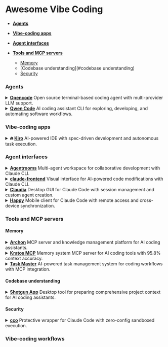 # Awesome Vibe Coding

<!--## Getting started with vibe coding-->

<!--## The essential resources-->

<!--## Advanced vibe coding-->

* [**Agents**](#agents)
    
* [**Vibe-coding apps**](#vibe-coding-apps)
    
* [**Agent interfaces**](#agent-interfaces)
    
* [**Tools and MCP servers**](#tools-and-mcp-servers)
    * [Memory](#memory)
    * [Codebase understanding](#codebase understanding)
    * [Security](#security)

### Agents

<details>
  <summary><strong><a href="https://opencode.ai/">Opencode</a></strong> Open source terminal-based coding agent with multi-provider LLM support.</summary>

  <blockquote>Opencode supports 75+ LLM providers and integrates with IDEs including Cursor and VS Code, enabling flexible model subscriptions for terminal-based development workflows.</blockquote>
</details>

<details>
  <summary><strong><a href="https://github.com/QwenLM/qwen-code">Qwen Code</a></strong> AI coding assistant CLI for exploring, developing, and automating software workflows.</summary>

  <blockquote>Qwen Code is an intelligent command-line tool that helps developers understand, refactor, and generate code using advanced AI models. It provides workflow automation, code analysis, and supports multiple authentication methods across different regional providers.</blockquote>
</details>

### Vibe-coding apps

<details>
  <summary><strong>🔥 <a href="https://kiro.dev/">Kiro</a></strong> AI-powered IDE with spec-driven development and autonomous task execution.</summary>

  <blockquote>Kiro transforms prompts into structured requirements and implementation tasks, supporting multimodal inputs and agent hooks for automated background workflows with Claude Sonnet integration.</blockquote>
</details>

### Agent interfaces

<details>
  <summary><strong><a href="https://github.com/baryhuang/claude-code-by-agents">Agentrooms</a></strong> Multi-agent workspace for collaborative development with Claude CLI.</summary>

  <blockquote>Agentrooms provides desktop and web interfaces for coordinating specialized AI agents in collaborative software development workflows, enabling task routing via @agent-name mentions, automatic decomposition, and management of complex multi-agent projects using Claude CLI as the underlying engine.</blockquote>
</details>

<details>
  <summary><strong><a href="https://github.com/tobias-schuemann/claude-frontend">claude-frontend</a></strong> Visual interface for AI-powered code modifications with Claude CLI.</summary>

  <blockquote>claude-frontend provides a browser widget that allows developers to select webpage elements and send them to Claude for instant code modifications, supporting multiple frameworks including Next.js, Vite, React, and Vue in local development environments.</blockquote>
</details>

<details>
  <summary><strong><a href="https://claudiacode.com/">Claudia</a></strong> Desktop GUI for Claude Code with session management and custom agent creation.</summary>

  <blockquote>Claudia provides a visual command center for Claude Code featuring project browsers, session history tracking, custom AI agents with background execution, usage analytics, and process isolation for secure AI-assisted development workflows.</blockquote>
</details>

<details>
  <summary><strong><a href="https://happy.engineering/">Happy</a></strong> Mobile client for Claude Code with remote access and cross-device synchronization.</summary>

  <blockquote>Happy enables developers to control Claude Code sessions remotely via mobile and web apps, providing push notifications, instant device switching, and end-to-end encrypted code transmission across iOS, Android, and web platforms.</blockquote>
</details>

### Tools and MCP servers

#### Memory

<details>
  <summary><strong><a href="https://github.com/coleam00/Archon">Archon</a></strong> MCP server and knowledge management platform for AI coding assistants.</summary>

  <blockquote>Archon provides custom knowledge bases with web crawling, vector search, and task management capabilities, supporting multiple LLMs and offering 10 MCP tools for enhanced RAG queries and collaborative development workflows.</blockquote>
</details>

<details>
  <summary><strong><a href="https://github.com/ceorkm/kratos-mcp">Kratos MCP</a></strong> Memory system MCP server for AI coding tools with 95.8% context accuracy.</summary>

  <blockquote>Kratos MCP provides persistent memory for AI coding tools using a Four Pillars Framework with SQLite storage, ensuring AI maintains project context across sessions with sub-10ms retrieval times and automatic project isolation.</blockquote>
</details>

<details>
  <summary><strong><a href="https://www.task-master.dev/">Task Master</a></strong> AI-powered task management system for coding workflows with MCP integration.</summary>

  <blockquote>Task Master breaks down complex projects into manageable tasks, integrates with editors like Cursor and VS Code through MCP, and supports multiple AI providers to enhance development productivity without requiring API keys for Claude Code CLI usage.</blockquote>
</details>

#### Codebase understanding

<details>
  <summary><strong><a href="https://github.com/glebkudr/shotgun_code">Shotgun App</a></strong> Desktop tool for preparing comprehensive project context for AI coding assistants.</summary>

  <blockquote>Shotgun App enables one-click generation of structured project payloads for LLM interactions, allowing selective file exclusion and supporting whole-repository analysis and modification workflows with ChatGPT, Gemini, and other AI assistants.</blockquote>
</details>

#### Security

<details>
  <summary><strong><a href="https://github.com/nikvdp/cco">cco</a></strong> Protective wrapper for Claude Code with zero-config sandboxed execution.</summary>

  <blockquote>cco provides automatic sandboxing for Claude Code using native OS tools or Docker fallback, enabling secure isolated interactions while maintaining seamless user experience and preserving project context across platforms.</blockquote>
</details>

### Vibe-coding workflows

